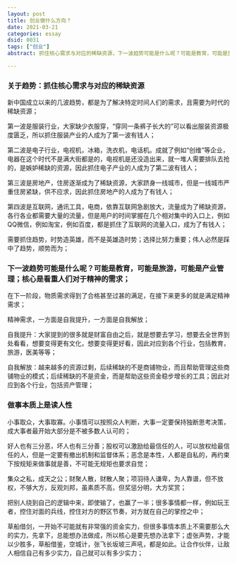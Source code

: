 ```yaml
---
layout: post
title: 创业做什么方向？
date: 2021-03-21
categories: essay
dsid: 0031
tags: ["创业"]
abstract: 抓住核心需求与对应的稀缺资源，下一波趋势可能是什么呢？可能是教育，可能是旅游，可能是产业管理；核心是看重人们对于精神的需求；

---
```


### 关于趋势：抓住核心需求与对应的稀缺资源

新中国成立以来的几波趋势，都是为了解决特定时间人们的需求，且需要为时代的稀缺资源；

第一波是服装行业，大家缺少衣服穿，“穿同一条裤子长大的”可以看出服装资源极度匮乏，所以抓住服装产业的人成为了第一波有钱人；

第二波是电子行业，电视机，冰箱，洗衣机，电话机。成就了例如“创维”等企业，电器在这个时代不是满大街都是的，电视机是还没造出来，就一堆人需要排队去抢的，是嫉妒稀缺的资源，因此抓住电子产业的人成为了第二波有钱人；

第三波是房地产，住房逐渐成为了稀缺资源，大家跻身一线城市，但是一线城市严重住房紧缺，供不应求，因此抓住房地产的人成为了有钱人；

第四波是互联网，通讯工具，电商，依靠互联网急剧放大，流量成为了稀缺资源，各行各业都需要大量的流量，但是用户的时间掌握在几个相对集中的入口上，例如QQ微信，例如淘宝，例如百度，都是抓住了互联网的流量入口，成为了有钱人；

需要抓住趋势，时势造英雄，而不是英雄造时势；选择比努力重要；伟人必然是踩中了趋势，顺势而为；

### 下一波趋势可能是什么呢？可能是教育，可能是旅游，可能是产业管理；核心是看重人们对于精神的需求；

在下一阶段，物质需求得到了合格甚至过甚的满足，在接下来更多的就是满足精神需求；

精神需求，一方面是自我提升，一方面是自我解放；

自我提升：大家提到的很多就是财富自由之后，就是想要去学习，想要去全世界到处看看，想要变得更有文化，想要变得更好看，因此对应到各个行业，包括教育，旅游，医美等等；

自我解放：越来越多的资源过剩，后续稀缺的不是商铺物业，而且帮助管理这些商铺物业的模式；后续稀缺的不是资金，而是帮助这些资金稳步增长的工具；因此对应到各个行业，包括资产管理；

### 做事本质上是读人性

小事取众，大事取寡。小事情可以按照众人判断，大事一定要保持独断思考决策，成大事者最开始大部分是不被多数人认可的；

好人也有三分恶，坏人也有三分善；股权可以激励给最信任的人，可以放权给最信任的人，但是一定要有撤出机制和监督体系；恶念是本性，人都是自私的，再约束下按规矩来做事就是善，不可能无规矩也要求自觉；

集众之私，成天之公；财聚人散，财散人聚；项羽待人谦卑，为人靠谱，但不放权，不够大方，反观刘邦，虽素质不高，但奖惩分明，大方奖赏；

把别人绕到自己的逻辑中来，即使输了，也赢了一半；很多事情都一样，例如玩王者，控住对面的兵线，控住对方的野区节奏，对方就在自己的掌控之中；

草船借剑，一开始不可能就有非常强的资金实力，但很多事情本质上不需要那么大的实力，先拿下，总能想办法做成，所以核心是要先想办法拿下；虚张声势，才能以少胜多，草船借鉴，空城计，张飞长坂坡三声吼，都是如此。让合作伙伴，让敌人相信自己有多少实力，自己就可以有多少实力；

